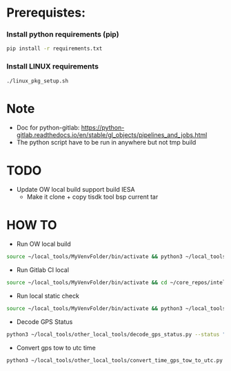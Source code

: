 # Prerequistes:
### Install python requirements (pip)

```bash
pip install -r requirements.txt
```

### Install LINUX requirements

```bash
./linux_pkg_setup.sh
```

# Note
- Doc for python-gitlab: https://python-gitlab.readthedocs.io/en/stable/gl_objects/pipelines_and_jobs.html
- The python script have to be run in anywhere but not tmp build

# TODO
- Update OW local build support build IESA
	- Make it clone + copy tisdk tool bsp current tar 

# HOW TO
- Run OW local build
```bash
source ~/local_tools/MyVenvFolder/bin/activate && python3 ~/local_tools/main_ow_local_build.py --manifest_source remote --build_type binary --ow_manifest_branch manpack_master --tisdk_ref manpack_master --overwrite_local true --overwrite_repos intellian_pkg upgrade.git submodule_spibeam insensesdk adc_lib third_party_apps --interactive true
```

- Run Gitlab CI local
```bash
source ~/local_tools/MyVenvFolder/bin/activate && cd ~/core_repos/intellian_pkg/ && python3 ~/local_tools/main_local_gitlab_ci.py -p ~/core_repos/intellian_pkg/.gitlab-ci.yml
```

- Run local static check
```bash
source ~/local_tools/MyVenvFolder/bin/activate && python3 ~/local_tools/main_local_cpp_static_check.py --inputs ~/core_repos/oneweb_project_sw_tools/ --ignore-dirs ~/core_repos/oneweb_project_sw_tools/tmp_build/apps/insensesdk  ~/core_repos/oneweb_project_sw_tools/tmp_build/apps/third_party_apps
```

- Decode GPS Status
```bash
python3 ~/local_tools/other_local_tools/decode_gps_status.py --status "0x312"
```

- Convert gps tow to utc time
```bash
python3 ~/local_tools/other_local_tools/convert_time_gps_tow_to_utc.py --week 2373 --time_of_week_ms 271835600
```